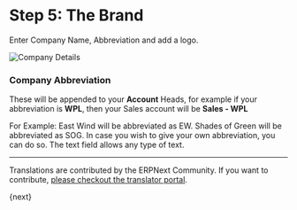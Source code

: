 # Step 5: The Brand

Enter Company Name, Abbreviation and add a logo.

<img alt="Company Details" class="screenshot" src="/assets/erpnext_docs/assets/img/setup-wizard/step-5.png">

### Company Abbreviation

These will be appended to your **Account** Heads, for example if your abbreviation is **WPL**, then your Sales account will be **Sales - WPL**

For Example: East Wind will be abbreviated as EW. Shades of Green will be abbreviated as SOG. In case you wish to give your own abbreviation, you can do so. The text field allows any type of text.

---

Translations are contributed by the ERPNext Community. If you want to contribute, [please checkout the translator portal](https://translate.erpnext.com).

{next}
